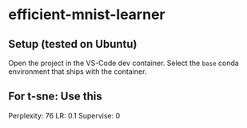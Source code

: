 # efficient-mnist-learner

## Setup (tested on Ubuntu)

Open the project in the VS-Code dev container. Select the `base` conda environment that ships with the container.


## For t-sne: Use this

Perplexity: 76
LR: 0.1
Supervise: 0
